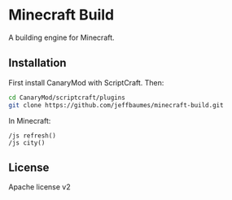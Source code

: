 # Minecraft Build

A building engine for Minecraft.

## Installation

First install CanaryMod with ScriptCraft. Then:

```bash
cd CanaryMod/scriptcraft/plugins
git clone https://github.com/jeffbaumes/minecraft-build.git
```

In Minecraft:

```
/js refresh()
/js city()
```

## License

Apache license v2

